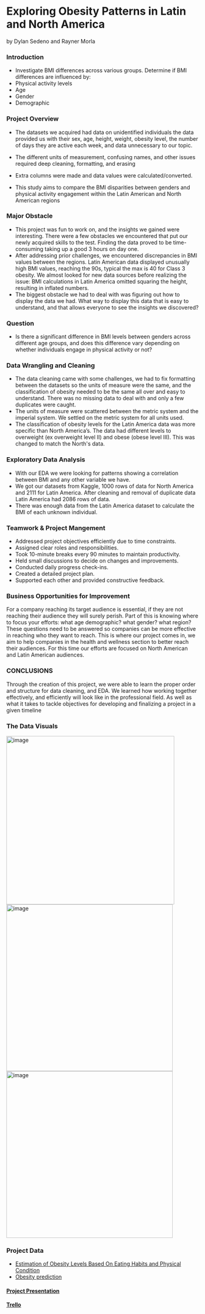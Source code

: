 # Exploring Obesity Patterns in Latin and North America
 by Dylan Sedeno and Rayner Morla

 ### Introduction

- Investigate BMI differences across various groups. Determine if BMI differences are influenced by:
- Physical activity levels
- Age
- Gender
- Demographic


### Project Overview

- The datasets we acquired had data on unidentified individuals the data provided us with their sex, age, height, weight, obesity level, the number of days they are active each week, and data unnecessary to our topic.
  
- The different units of measurement, confusing names, and other issues required deep cleaning, formatting, and erasing
  
- Extra columns were made and data values were calculated/converted.

- This study aims to compare the BMI disparities between genders and physical activity engagement within the Latin American and North American regions

### Major Obstacle 

- This project was fun to work on, and the insights we gained were interesting. There were a few obstacles we encountered that put our newly acquired skills to the test. Finding the data proved to be time-consuming taking up a good 3 hours on day one. 
- After addressing prior challenges, we encountered discrepancies in BMI values between the regions. Latin American data displayed unusually high BMI values, reaching the 90s, typical the max is 40 for Class 3 obesity. We almost looked for new data sources before realizing the issue: BMI calculations in Latin America omitted squaring the height, resulting in inflated numbers.
- The biggest obstacle we had to deal with was figuring out how to display the data we had. What way to display this data that is easy to understand, and that allows everyone to see the insights we discovered? 

### Question

- Is there a significant difference in BMI levels between genders across different age groups, and does this difference vary depending on whether individuals engage in physical activity or not?

### Data Wrangling and Cleaning

- The data cleaning came with some challenges, we had to fix formatting between the datasets so the units of measure were the same, and the classification of obesity needed to be the same all over and easy to understand. There was no missing data to deal with and only a few duplicates  were caught.
- The units of measure were scattered between the metric system and the imperial system.  We settled on the metric system for all units used.
- The classification of obesity levels for the Latin America data was more specific than North America’s. The data had different levels to overweight (ex overweight level II) and obese (obese level III). This was changed to match the North's data.

### Exploratory Data Analysis

- With our EDA we were looking for patterns showing a correlation between BMI and any other variable we have.
- We got our datasets from Kaggle, 1000 rows of data for North America and 2111 for Latin America. After cleaning and removal of duplicate data Latin America had 2086 rows of data. 
- There was enough data from the Latin America dataset to calculate the BMI of each unknown individual.

### Teamwork & Project Mangement

- Addressed project objectives efficiently due to time constraints.
- Assigned clear roles and responsibilities.
- Took 10-minute breaks every 90 minutes to maintain productivity.
- Held small discussions to decide on changes and improvements.
- Conducted daily progress check-ins.
- Created a detailed project plan.
- Supported each other and provided constructive feedback.

### Business Opportunities for Improvement

For a company reaching its target audience is essential, if they are not reaching their audience they will surely perish. Part of this is knowing where to focus your efforts: what age demographic?  what gender?  what region? These questions need to be answered so companies can be more effective in reaching who they want to reach.  This is where our project comes in, we aim to help companies in the health and wellness section to better reach their audiences. For this time our efforts are focused on North American and Latin American audiences. 

### CONCLUSIONS

Through the creation of this project, we were able to learn the proper order and structure  for data cleaning, and EDA. We learned how working together effectively, and efficiently will look like in the professional field. As well as what it takes to tackle objectives  for developing  and finalizing a project in a given timeline 

### The Data Visuals

<img width="440" alt="image" src="https://github.com/DmanDSR/Week_3_Project/assets/48893423/29dc2e49-9e30-4b3e-8fae-a5ee33a1eb68">

<img width="436" alt="image" src="https://github.com/DmanDSR/Week_3_Project/assets/48893423/c338d81f-c94b-4755-9d7e-590ce9fad071">

<img width="436" alt="image" src="https://github.com/DmanDSR/Week_3_Project/assets/48893423/e09aff0a-2f5f-4210-bb9d-7d0bb625431c">


 ### Project Data
 
 - [Estimation of Obesity Levels Based On Eating Habits and Physical Condition](https://www.kaggle.com/datasets/niharika41298/gym-exercise-data?resource=download](https://archive.ics.uci.edu/dataset/544/estimation+of+obesity+levels+based+on+eating+habits+and+physical+condition))
 - [Obesity prediction](https://www.kaggle.com/datasets/rahul2699/workout-information]](https://www.kaggle.com/datasets/mrsimple07/obesity-prediction/data))

#### [Project Presentation](https://docs.google.com/presentation/d/1kMlfei8JbzRfiHxtTn8D9knOzrNO_R7YvQaf4BauLcI/edit?usp=drive-slack&ts=664681a7)

#### [Trello](https://trello.com/invite/b/ZRrmOmVJ/ATTIafa1ac2621759ad7215a627eee79191bE37161D1/week-3-project-board-for-github)


